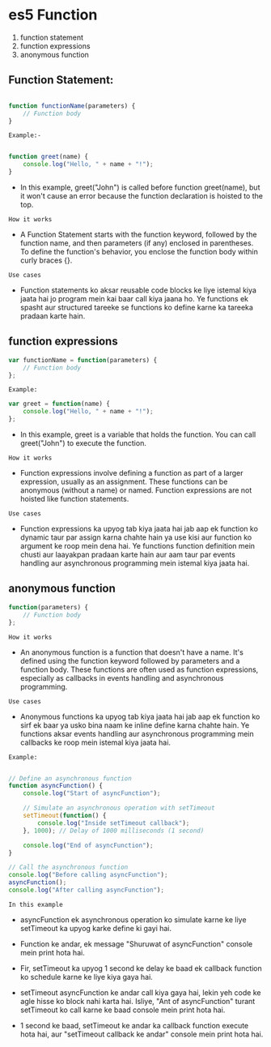 

# es5 Function

1. function statement
2. function expressions
3. anonymous function


##  Function Statement:

```javascript

function functionName(parameters) {
    // Function body
}
```

`Example:-`

````javascript

function greet(name) {
    console.log("Hello, " + name + "!");
} 
````

- In this example, greet("John") is called before function greet(name), but it won't cause an error because the function declaration is hoisted to the top.

 ` How it works `
 
 -  A Function Statement starts with the function keyword, followed by the function name, and then parameters (if any) enclosed in parentheses. To define the function's behavior, you enclose the function body within curly braces {}.


`Use cases`

- Function statements ko aksar reusable code blocks ke liye istemal kiya jaata hai jo program mein kai baar call kiya jaana ho. Ye functions ek spasht aur structured tareeke se functions ko define karne ka tareeka pradaan karte hain.

## function expressions

```javascript
var functionName = function(parameters) {
    // Function body
};
```

`Example:`


```javascript
var greet = function(name) {
    console.log("Hello, " + name + "!");
};
```

- In this example, greet is a variable that holds the function. You can call greet("John") to execute the function.

 ` How it works `
 
 - Function expressions involve defining a function as part of a larger expression, usually as an assignment. These functions can be anonymous (without a name) or named. Function expressions are not hoisted like function statements.




`Use cases`

- Function expressions ka upyog tab kiya jaata hai jab aap ek function ko dynamic taur par assign karna chahte hain ya use kisi aur function ko argument ke roop mein dena hai. Ye functions function definition mein chusti aur laayakpan pradaan karte hain aur aam taur par events handling aur asynchronous programming mein istemal kiya jaata hai.





## anonymous function

```javascript
function(parameters) {
    // Function body
};

```

 

` How it works `
 
 - An anonymous function is a function that doesn't have a name. It's defined using the function keyword followed by parameters and a function body. These functions are often used as function expressions, especially as callbacks in events handling and asynchronous programming.



`Use cases`

- Anonymous functions ka upyog tab kiya jaata hai jab aap ek function ko sirf ek baar ya usko bina naam ke inline define karna chahte hain. Ye functions aksar events handling aur asynchronous programming mein callbacks ke roop mein istemal kiya jaata hai.





`Example:`


```javascript

// Define an asynchronous function
function asyncFunction() {
    console.log("Start of asyncFunction");

    // Simulate an asynchronous operation with setTimeout
    setTimeout(function() {
        console.log("Inside setTimeout callback");
    }, 1000); // Delay of 1000 milliseconds (1 second)

    console.log("End of asyncFunction");
}

// Call the asynchronous function
console.log("Before calling asyncFunction");
asyncFunction();
console.log("After calling asyncFunction");

```

`In this example` 


- asyncFunction ek asynchronous operation ko simulate karne ke liye setTimeout ka upyog karke define ki gayi hai.

- Function ke andar, ek message "Shuruwat of asyncFunction" console mein print hota hai.

- Fir, setTimeout ka upyog 1 second ke delay ke baad ek callback function ko schedule karne ke liye kiya gaya hai.

- setTimeout asyncFunction ke andar call kiya gaya hai, lekin yeh code ke agle hisse ko block nahi karta hai. Isliye, "Ant of asyncFunction" turant setTimeout ko call karne ke baad console mein print hota hai.

- 1 second ke baad, setTimeout ke andar ka callback function execute hota hai, aur "setTimeout callback ke andar" console mein print hota hai.


